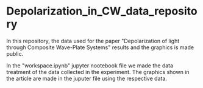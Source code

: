 # Depolarization_in_CW_data_repository
In this repository, the data used for the paper "Depolarization of light through Composite Wave-Plate Systems" results and the graphics is made public.

In the "workspace.ipynb" jupyter nootebook file we made the data treatment of the data collected in the experiment. The graphics shown in the article are made in the juputer file using the respective data.
